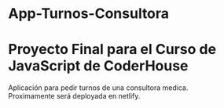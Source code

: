 # App-Turnos-Consultora
<h1>Proyecto Final para el Curso de JavaScript de CoderHouse</h1>
<p>Aplicación para pedir turnos de una consultora medica. 
  <br>
Proximamente será deployada en netlify.
</p>
